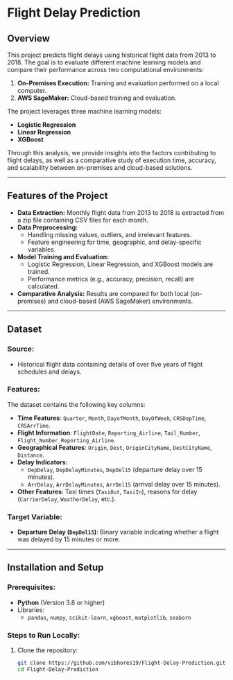 
# Flight Delay Prediction

## Overview

This project predicts flight delays using historical flight data from 2013 to 2018. The goal is to evaluate different machine learning models and compare their performance across two computational environments:
1. **On-Premises Execution:** Training and evaluation performed on a local computer.
2. **AWS SageMaker:** Cloud-based training and evaluation.

The project leverages three machine learning models:
- **Logistic Regression**
- **Linear Regression**
- **XGBoost**

Through this analysis, we provide insights into the factors contributing to flight delays, as well as a comparative study of execution time, accuracy, and scalability between on-premises and cloud-based solutions.

---

## Features of the Project
- **Data Extraction:** Monthly flight data from 2013 to 2018 is extracted from a zip file containing CSV files for each month.
- **Data Preprocessing:** 
  - Handling missing values, outliers, and irrelevant features.
  - Feature engineering for time, geographic, and delay-specific variables.
- **Model Training and Evaluation:**
  - Logistic Regression, Linear Regression, and XGBoost models are trained.
  - Performance metrics (e.g., accuracy, precision, recall) are calculated.
- **Comparative Analysis:** Results are compared for both local (on-premises) and cloud-based (AWS SageMaker) environments.

---

## Dataset

### Source:
- Historical flight data containing details of over five years of flight schedules and delays.

### Features:
The dataset contains the following key columns:
- **Time Features**: `Quarter`, `Month`, `DayofMonth`, `DayOfWeek`, `CRSDepTime`, `CRSArrTime`.
- **Flight Information**: `FlightDate`, `Reporting_Airline`, `Tail_Number`, `Flight_Number_Reporting_Airline`.
- **Geographical Features**: `Origin`, `Dest`, `OriginCityName`, `DestCityName`, `Distance`.
- **Delay Indicators**:
  - `DepDelay`, `DepDelayMinutes`, `DepDel15` (departure delay over 15 minutes).
  - `ArrDelay`, `ArrDelayMinutes`, `ArrDel15` (arrival delay over 15 minutes).
- **Other Features**: Taxi times (`TaxiOut`, `TaxiIn`), reasons for delay (`CarrierDelay`, `WeatherDelay`, etc.).

### Target Variable:
- **Departure Delay (`DepDel15`)**: Binary variable indicating whether a flight was delayed by 15 minutes or more.

---

## Installation and Setup

### Prerequisites:
- **Python** (Version 3.8 or higher)
- Libraries:
  - `pandas`, `numpy`, `scikit-learn`, `xgboost`, `matplotlib`, `seaborn`

### Steps to Run Locally:
1. Clone the repository:
   ```bash
   git clone https://github.com/vibhores19/Flight-Delay-Prediction.git
   cd Flight-Delay-Prediction
